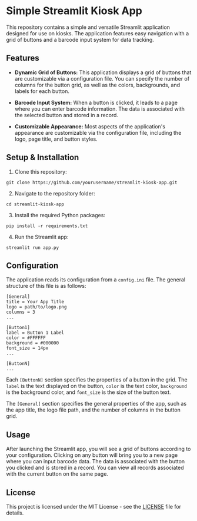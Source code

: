 # Simple Streamlit Kiosk App

This repository contains a simple and versatile Streamlit application designed for use on kiosks. The application features easy navigation with a grid of buttons and a barcode input system for data tracking.

## Features

- **Dynamic Grid of Buttons:** This application displays a grid of buttons that are customizable via a configuration file. You can specify the number of columns for the button grid, as well as the colors, backgrounds, and labels for each button.

- **Barcode Input System:** When a button is clicked, it leads to a page where you can enter barcode information. The data is associated with the selected button and stored in a record.

- **Customizable Appearance:** Most aspects of the application's appearance are customizable via the configuration file, including the logo, page title, and button styles.

## Setup & Installation

1. Clone this repository:

```
git clone https://github.com/yourusername/streamlit-kiosk-app.git
```

2. Navigate to the repository folder:

```
cd streamlit-kiosk-app
```

3. Install the required Python packages:

```
pip install -r requirements.txt
```

4. Run the Streamlit app:

```
streamlit run app.py
```

## Configuration

The application reads its configuration from a `config.ini` file. The general structure of this file is as follows:

```
[General]
title = Your App Title
logo = path/to/logo.png
columns = 3
...

[Button1]
label = Button 1 Label
color = #FFFFFF
background = #000000
font_size = 14px
...

[ButtonN]
...
```

Each `[ButtonN]` section specifies the properties of a button in the grid. The `label` is the text displayed on the button, `color` is the text color, `background` is the background color, and `font_size` is the size of the button text.

The `[General]` section specifies the general properties of the app, such as the app title, the logo file path, and the number of columns in the button grid.

## Usage

After launching the Streamlit app, you will see a grid of buttons according to your configuration. Clicking on any button will bring you to a new page where you can input barcode data. The data is associated with the button you clicked and is stored in a record. You can view all records associated with the current button on the same page.

## License

This project is licensed under the MIT License - see the [LICENSE](LICENSE) file for details.
